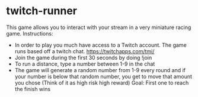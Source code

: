 # twitch-runner
This game allows you to interact with your stream in a very miniature racing game.
Instructions:
- In order to play you much have access to a Twitch account. The game runs based off a twitch chat.  https://twitchapps.com/tmi/
- Join the game during the first 30 seconds by doing !join <color> <sprite>
- To run a distance, type a number between 1-9 in the chat
- The game will generate a random number from 1-9 every round and if your number is below that random number, you get to move that amount you chose (Think of it as high risk high reward)
Goal: First one to reach the finish wins
